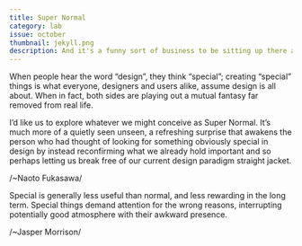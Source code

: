 ```yaml
---
title: Super Normal
category: lab
issue: october
thumbnail: jekyll.png
description: And it's a funny sort of business to be sitting up there at your desk, talking down at your subordinates from up there, especially when you have to go right up close because the boss is hard of hearing. Well, there's still some hope; once I've got the money together to pay off my parents' debt to him - another five or six years I suppose - that's definitely what I'll do.
---
```


When people hear the word “design”, they think “special”; creating “special” things is what everyone, designers and users alike, assume design is all about. When in fact, both sides are playing out a mutual fantasy far removed from real life.

I’d like us to explore whatever we might conceive as Super Normal. It’s much more of a quietly seen unseen, a refreshing surprise that awakens the person who had thought of looking for something obviously special in design by instead reconfirming what we already hold important and so perhaps letting us break free of our current design paradigm straight jacket.

/~Naoto Fukasawa/

Special is generally less useful than normal, and less rewarding in the long term. Special things demand attention for the wrong reasons, interrupting potentially good atmosphere with their awkward presence.

/~Jasper Morrison/
